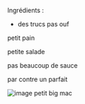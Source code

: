 
Ingrédients :

- des trucs pas ouf

petit pain

petite salade

pas beaucoup de sauce

par contre un parfait 

![image petit big mac](https://www.club-sandwich.net/images/photoarticles/histoire-bigmac.jpg)

